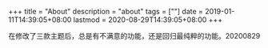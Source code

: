 +++
title = "About"
description = "about"
tags = [""]
date = 2019-01-11T14:39:05+08:00
lastmod = 2020-08-29T14:39:05+08:00
+++

在修改了三款主题后，总是有不满意的功能，还是回归最纯粹的功能。20200829
